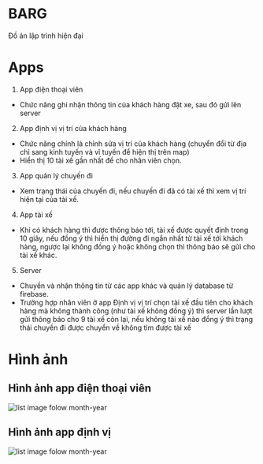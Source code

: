 # BARG

Đồ án lập trình hiện đại

# Apps
1. App điện thoại viên
- Chức năng ghi nhận thông tin của khách hàng đặt xe, sau đó gửi lên server
2. App định vị vị trí của khách hàng
- Chức năng chính là chỉnh sửa vị trí của khách hàng (chuyển đổi từ địa chỉ sang kinh tuyến và vĩ tuyến để hiện thị trên map)
- Hiển thị 10 tài xế gần nhất để cho nhân viên chọn.
3. App quản lý chuyến đi
- Xem trạng thái của chuyến đi, nếu chuyến đi đã có tài xế thì xem vị trí hiện tại của tài xế.
4. App tài xế
- Khi có khách hàng thì được thông báo tới, tài xế được quyết định trong 10 giây, nếu đồng ý thì hiển thị đường đi ngắn nhất từ tài xế tới khách hàng, ngược lại không đồng ý hoặc không chọn thì thông báo sẽ gửi cho tài xế khác.
5. Server
- Chuyền và nhận thông tin từ các app khác và quản lý database từ firebase.
- Trường hợp nhân viên ở app Định vị vị trí chọn tài xế đầu tiên cho khách hàng mà không thành công (như tài xế không đồng ý) thì server lần lượt gửi thông báo cho 9 tài xế còn lại, nếu không tài xế nào đồng ý thì trạng thái chuyến đi được chuyển về không tìm được tài xế
# Hình ảnh
## Hình ảnh app điện thoại viên
![list image folow month-year](https://drive.google.com/uc?id=1i_mF-EK6xi46j7bPrMxofYB_qGjbDN-b)
## Hình ảnh app định vị
![list image folow month-year](https://drive.google.com/uc?id=1mMJjGc7UkZotg_21Z-9Y1tOQ5Amh45XG)
